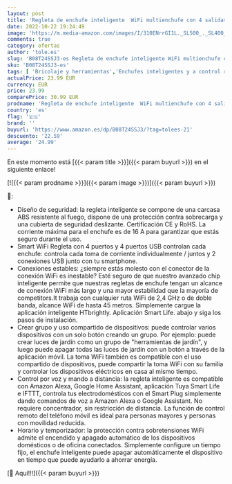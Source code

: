 ```yaml
---
layout: post
title: 'Regleta de enchufe inteligente  WiFi multienchufe con 4 salidas AC y 2 puertos USB  compatible con Alexa  Google Home y Tuya Smart Life cable de extensión de 1 8 m  16 A  3680 W 2 4 GHz '
date: 2022-10-22 19:24:49
image: 'https://m.media-amazon.com/images/I/310ENrrGI1L._SL500_._SL400_.jpg'
comments: true
category: ofertas
author: 'tole.es'
slug: 'B08T24SSJ3-es Regleta de enchufe inteligente WiFi multienchufe con 4...'
sku: 'B08T24SSJ3-es'
tags: [ 'Bricolaje y herramientas','Enchufes inteligentes y a control remoto','Enchufes y accesorios','Instalación eléctrica','alexa','enchufe','google','home','inteligente','🇪🇸', ]
actualPrice: 23.99 EUR
currency: EUR
price: 23.99
comparePrice: 30.99 EUR
prodname: 'Regleta de enchufe inteligente  WiFi multienchufe con 4 salidas AC y 2 puertos USB  compatible con Alexa  Google Home y Tuya Smart Life cable de extensión de 1 8 m  16 A  3680 W 2 4 GHz '
country: 'es'
flag: '🇪🇸'
brand: ''
buyurl: 'https://www.amazon.es/dp/B08T24SSJ3/?tag=tolees-21'
descuento: '22.59'
average: '24.99'
---
```


En este momento está [{{< param title >}}]({{< param buyurl >}}) en el siguiente enlace!

[![{{< param prodname >}}]({{< param image >}})]({{< param buyurl >}})

🔎:

- Diseño de seguridad: la regleta inteligente se compone de una carcasa ABS resistente al fuego, dispone de una protección contra sobrecarga y una cubierta de seguridad deslizante. Certificación CE y RoHS. La corriente máxima para el enchufe es de 16 A para garantizar que estás seguro durante el uso.
- Smart WiFi Regleta con 4 puertos y 4 puertos USB controlan cada enchufe: controla cada toma de corriente individualmente / juntos y 2 conexiones USB junto con tu smartphone.
- Conexiones estables: ¿siempre estás molesto con el conector de la conexión WiFi es inestable? Esté seguro de que nuestro avanzado chip inteligente permite que nuestras regletas de enchufe tengan un alcance de conexión WiFi más largo y una mayor estabilidad que la mayoría de competitors.It trabaja con cualquier ruta WiFi de 2,4 GHz o de doble banda, alcance WiFi de hasta 45 metros. Simplemente cargue la aplicación inteligente HTbrightly. Aplicación Smart Life. abajo y siga los pasos de instalación.
- Crear grupo y uso compartido de dispositivos: puede controlar varios dispositivos con un solo botón creando un grupo. Por ejemplo: puede crear luces de jardín como un grupo de "herramientas de jardín", y luego puede apagar todas las luces de jardín con un botón a través de la aplicación móvil. La toma WiFi también es compatible con el uso compartido de dispositivos, puede compartir la toma WiFi con su familia y controlar los dispositivos eléctricos en casa al mismo tiempo.
- Control por voz y mando a distancia: la regleta inteligente es compatible con Amazon Alexa, Google Home Assistant, aplicación Tuya Smart Life e IFTTT, controla tus electrodomésticos con el Smart Plug simplemente dando comandos de voz a Amazon Alexa o Google Assistant. No requiere concentrador, sin restricción de distancia. La función de control remoto del teléfono móvil es ideal para personas mayores y personas con movilidad reducida.
- Horario y temporizador: la protección contra sobretensiones WiFi admite el encendido y apagado automático de los dispositivos domésticos o de oficina conectados. Simplemente configure un tiempo fijo, el enchufe inteligente puede apagar automáticamente el dispositivo en tiempo que puede ayudarlo a ahorrar energía.

[🛒 Aquí!!!]({{< param buyurl >}})
